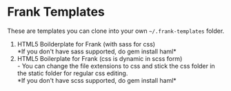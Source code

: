 <h1>Frank Templates</h1>
These are templates you can clone into your own <code>~/.frank-templates</code> folder.

<ol>
    <li>
        HTML5 Boilderplate for Frank (with sass for css)<br/>
        *If you don't have sass supported, do gem install haml*
    </li>
    <li>
        HTML5 Boilerplate for Frank (css is dynamic in scss form)<br/>
        - You can change the file extensions to css and stick the css folder in the static folder for regular css editing.<br/>
        *If you don't have scss supported, do gem install haml*
    </li>
</ol>